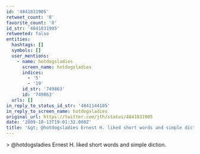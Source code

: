```yaml
---
id: '4841831905'
retweet_count: '0'
favorite_count: '0'
id_str: '4841831905'
retweeted: false
entities:
  hashtags: []
  symbols: []
  user_mentions:
    - name: hotdogsladies
      screen_name: hotdogsladies
      indices:
        - '5'
        - '19'
      id_str: '749863'
      id: '749863'
  urls: []
in_reply_to_status_id_str: '4841144105'
in_reply_to_screen_name: hotdogsladies
original_url: https://twitter.com/jth/status/4841831905
date: '2009-10-13T19:01:32.000Z'
title: '&gt; @hotdogsladies Ernest H. liked short words and simple diction.'
---
```


&gt; @hotdogsladies Ernest H. liked short words and simple diction.